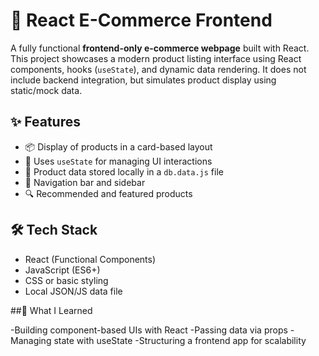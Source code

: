 # 🛒 React E-Commerce Frontend

A fully functional **frontend-only e-commerce webpage** built with React. This project showcases a modern product listing interface using React components, hooks (`useState`), and dynamic data rendering. It does not include backend integration, but simulates product display using static/mock data.

## ✨ Features

- 📦 Display of products in a card-based layout
- 🧠 Uses `useState` for managing UI interactions
- 📁 Product data stored locally in a `db.data.js` file
- 🧭 Navigation bar and sidebar 
- 🔍 Recommended and featured products 

## 🛠️ Tech Stack

- React (Functional Components)
- JavaScript (ES6+)
- CSS or basic styling
- Local JSON/JS data file

##🧠 What I Learned

-Building component-based UIs with React
-Passing data via props
-Managing state with useState
-Structuring a frontend app for scalability


